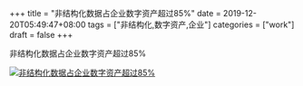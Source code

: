 +++
title = "非结构化数据占企业数字资产超过85%"
date = 2019-12-20T05:49:47+08:00
tags = ["非结构化,数字资产,企业"]
categories = ["work"]
draft = false
+++

非结构化数据占企业数字资产超过85%

[![非结构化数据占企业数字资产超过85%](https://pic.superbed.cn/item/5df8f20876085c32896a7a4f.png)](https://pic.superbed.cn/item/5df8f20876085c32896a7a4f.png)
